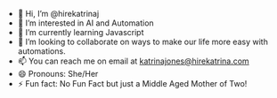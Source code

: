 - 👋 Hi, I’m @hirekatrinaj
- 👀 I’m interested in AI and Automation
- 🌱 I’m currently learning Javascript
- 💞️ I’m looking to collaborate on ways to make our life more easy with automations.
- 📫 You can reach me on email at katrinajones@hirekatrina.com
- 😄 Pronouns: She/Her
- ⚡ Fun fact: No Fun Fact but just a Middle Aged Mother of Two! 

<!---
hirekatrinaj/hirekatrinaj is a ✨ special ✨ repository because its `README.md` (this file) appears on your GitHub profile.
You can click the Preview link to take a look at your changes.
--->
